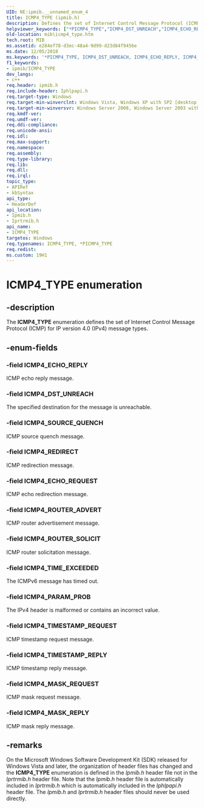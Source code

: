 ```yaml
---
UID: NE:ipmib.__unnamed_enum_4
title: ICMP4_TYPE (ipmib.h)
description: Defines the set of Internet Control Message Protocol (ICMP) for IP version 4.0 (IPv4) message types.helpviewer_keywords: ["*PICMP4_TYPE","ICMP4_DST_UNREACH","ICMP4_ECHO_REPLY","ICMP4_ECHO_REQUEST","ICMP4_MASK_REPLY","ICMP4_MASK_REQUEST","ICMP4_PARAM_PROB","ICMP4_REDIRECT","ICMP4_ROUTER_ADVERT","ICMP4_ROUTER_SOLICIT","ICMP4_SOURCE_QUENCH","ICMP4_TIMESTAMP_REPLY","ICMP4_TIMESTAMP_REQUEST","ICMP4_TIME_EXCEEDED","ICMP4_TYPE","ICMP4_TYPE enumeration [MIB]","PICMP4_TYPE","PICMP4_TYPE enumeration pointer [MIB]","ipmib/ICMP4_DST_UNREACH","ipmib/ICMP4_ECHO_REPLY","ipmib/ICMP4_ECHO_REQUEST","ipmib/ICMP4_MASK_REPLY","ipmib/ICMP4_MASK_REQUEST","ipmib/ICMP4_PARAM_PROB","ipmib/ICMP4_REDIRECT","ipmib/ICMP4_ROUTER_ADVERT","ipmib/ICMP4_ROUTER_SOLICIT","ipmib/ICMP4_SOURCE_QUENCH","ipmib/ICMP4_TIMESTAMP_REPLY","ipmib/ICMP4_TIMESTAMP_REQUEST","ipmib/ICMP4_TIME_EXCEEDED","ipmib/ICMP4_TYPE","ipmib/PICMP4_TYPE","iprtrmib/ICMP4_DST_UNREACH","iprtrmib/ICMP4_ECHO_REPLY","iprtrmib/ICMP4_ECHO_REQUEST","iprtrmib/ICMP4_MASK_REPLY","iprtrmib/ICMP4_MASK_REQUEST","iprtrmib/ICMP4_PARAM_PROB","iprtrmib/ICMP4_REDIRECT","iprtrmib/ICMP4_ROUTER_ADVERT","iprtrmib/ICMP4_ROUTER_SOLICIT","iprtrmib/ICMP4_SOURCE_QUENCH","iprtrmib/ICMP4_TIMESTAMP_REPLY","iprtrmib/ICMP4_TIMESTAMP_REQUEST","iprtrmib/ICMP4_TIME_EXCEEDED","iprtrmib/ICMP4_TYPE","iprtrmib/PICMP4_TYPE","mib.icmp4_type"]
old-location: mib\icmp4_type.htm
tech.root: MIB
ms.assetid: e284ef78-d3ec-48a4-9d99-d23d84f9456e
ms.date: 12/05/2018
ms.keywords: '*PICMP4_TYPE, ICMP4_DST_UNREACH, ICMP4_ECHO_REPLY, ICMP4_ECHO_REQUEST, ICMP4_MASK_REPLY, ICMP4_MASK_REQUEST, ICMP4_PARAM_PROB, ICMP4_REDIRECT, ICMP4_ROUTER_ADVERT, ICMP4_ROUTER_SOLICIT, ICMP4_SOURCE_QUENCH, ICMP4_TIMESTAMP_REPLY, ICMP4_TIMESTAMP_REQUEST, ICMP4_TIME_EXCEEDED, ICMP4_TYPE, ICMP4_TYPE enumeration [MIB], PICMP4_TYPE, PICMP4_TYPE enumeration pointer [MIB], ipmib/ICMP4_DST_UNREACH, ipmib/ICMP4_ECHO_REPLY, ipmib/ICMP4_ECHO_REQUEST, ipmib/ICMP4_MASK_REPLY, ipmib/ICMP4_MASK_REQUEST, ipmib/ICMP4_PARAM_PROB, ipmib/ICMP4_REDIRECT, ipmib/ICMP4_ROUTER_ADVERT, ipmib/ICMP4_ROUTER_SOLICIT, ipmib/ICMP4_SOURCE_QUENCH, ipmib/ICMP4_TIMESTAMP_REPLY, ipmib/ICMP4_TIMESTAMP_REQUEST, ipmib/ICMP4_TIME_EXCEEDED, ipmib/ICMP4_TYPE, ipmib/PICMP4_TYPE, iprtrmib/ICMP4_DST_UNREACH, iprtrmib/ICMP4_ECHO_REPLY, iprtrmib/ICMP4_ECHO_REQUEST, iprtrmib/ICMP4_MASK_REPLY, iprtrmib/ICMP4_MASK_REQUEST, iprtrmib/ICMP4_PARAM_PROB, iprtrmib/ICMP4_REDIRECT, iprtrmib/ICMP4_ROUTER_ADVERT, iprtrmib/ICMP4_ROUTER_SOLICIT, iprtrmib/ICMP4_SOURCE_QUENCH, iprtrmib/ICMP4_TIMESTAMP_REPLY, iprtrmib/ICMP4_TIMESTAMP_REQUEST, iprtrmib/ICMP4_TIME_EXCEEDED, iprtrmib/ICMP4_TYPE, iprtrmib/PICMP4_TYPE, mib.icmp4_type'
f1_keywords:
- ipmib/ICMP4_TYPE
dev_langs:
- c++
req.header: ipmib.h
req.include-header: Iphlpapi.h
req.target-type: Windows
req.target-min-winverclnt: Windows Vista, Windows XP with SP2 [desktop apps only]
req.target-min-winversvr: Windows Server 2008, Windows Server 2003 with SP1 [desktop apps only]
req.kmdf-ver: 
req.umdf-ver: 
req.ddi-compliance: 
req.unicode-ansi: 
req.idl: 
req.max-support: 
req.namespace: 
req.assembly: 
req.type-library: 
req.lib: 
req.dll: 
req.irql: 
topic_type:
- APIRef
- kbSyntax
api_type:
- HeaderDef
api_location:
- Ipmib.h
- Iprtrmib.h
api_name:
- ICMP4_TYPE
targetos: Windows
req.typenames: ICMP4_TYPE, *PICMP4_TYPE
req.redist: 
ms.custom: 19H1
---
```


# ICMP4_TYPE enumeration


## -description


The <b>ICMP4_TYPE</b> enumeration defines the set of Internet Control Message Protocol (ICMP) for IP version 4.0 (IPv4) message types.


## -enum-fields




### -field ICMP4_ECHO_REPLY

ICMP echo reply message.


### -field ICMP4_DST_UNREACH

The specified destination for the message is unreachable.


### -field ICMP4_SOURCE_QUENCH

ICMP source quench message.


### -field ICMP4_REDIRECT

ICMP redirection message.


### -field ICMP4_ECHO_REQUEST

ICMP echo redirection message.


### -field ICMP4_ROUTER_ADVERT

ICMP router advertisement message.


### -field ICMP4_ROUTER_SOLICIT

ICMP router solicitation message.


### -field ICMP4_TIME_EXCEEDED

The ICMPv6 message has timed out.


### -field ICMP4_PARAM_PROB

The IPv4 header is malformed or contains an incorrect value.


### -field ICMP4_TIMESTAMP_REQUEST

ICMP timestamp request message.


### -field ICMP4_TIMESTAMP_REPLY

ICMP timestamp reply message.


### -field ICMP4_MASK_REQUEST

ICMP mask request message.


### -field ICMP4_MASK_REPLY

ICMP mask reply message.


## -remarks



On the Microsoft Windows Software Development Kit (SDK) released for Windows Vista and later, the organization of header files has changed and the <b>ICMP4_TYPE</b> enumeration  is defined in the <i>Ipmib.h</i> header file not in the <i>Iprtrmib.h</i> header file. Note that the <i>Ipmib.h</i> header file is automatically included in <i>Iprtrmib.h</i> which is automatically included in the <i>Iphlpapi.h</i> header file. The  <i>Ipmib.h</i> and <i>Iprtrmib.h</i> header files should never be used directly.



